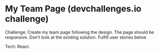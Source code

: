 # My Team Page (devchallenges.io challenge)

Challenge: Create my team page following the design. The page should be responsive. Don’t look at the existing solution. Fulfill user stories below

Tech: React.
